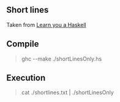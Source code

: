 ## Short lines

Taken from [Learn you a Haskell](http://learnyouahaskell.com/input-and-output#files-and-streams)

## Compile

> ghc --make ./shortLinesOnly.hs

## Execution

> cat ./shortlines.txt | ./shortLinesOnly
